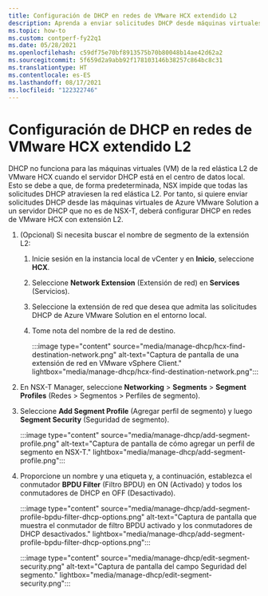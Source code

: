 ```yaml
---
title: Configuración de DHCP en redes de VMware HCX extendido L2
description: Aprenda a enviar solicitudes DHCP desde máquinas virtuales de Azure VMware Solution a un servidor DHCP que no es de NSX-T.
ms.topic: how-to
ms.custom: contperf-fy22q1
ms.date: 05/28/2021
ms.openlocfilehash: c59df75e70bf8913575b70b80048b14ae42d62a2
ms.sourcegitcommit: 5f659d2a9abb92f178103146b38257c864bc8c31
ms.translationtype: HT
ms.contentlocale: es-ES
ms.lasthandoff: 08/17/2021
ms.locfileid: "122322746"
---
```

# <a name="configure-dhcp-on-l2-stretched-vmware-hcx-networks"></a>Configuración de DHCP en redes de VMware HCX extendido L2

DHCP no funciona para las máquinas virtuales (VM) de la red elástica L2 de VMware HCX cuando el servidor DHCP está en el centro de datos local. Esto se debe a que, de forma predeterminada, NSX impide que todas las solicitudes DHCP atraviesen la red elástica L2. Por tanto, si quiere enviar solicitudes DHCP desde las máquinas virtuales de Azure VMware Solution a un servidor DHCP que no es de NSX-T, deberá configurar DHCP en redes de VMware HCX con extensión L2.

1. (Opcional) Si necesita buscar el nombre de segmento de la extensión L2:

   1. Inicie sesión en la instancia local de vCenter y en **Inicio**, seleccione **HCX**.

   1. Seleccione **Network Extension** (Extensión de red) en **Services** (Servicios).

   1. Seleccione la extensión de red que desea que admita las solicitudes DHCP de Azure VMware Solution en el entorno local.

   1. Tome nota del nombre de la red de destino.

      :::image type="content" source="media/manage-dhcp/hcx-find-destination-network.png" alt-text="Captura de pantalla de una extensión de red en VMware vSphere Client." lightbox="media/manage-dhcp/hcx-find-destination-network.png":::

1. En NSX-T Manager, seleccione **Networking** > **Segments** > **Segment Profiles** (Redes > Segmentos > Perfiles de segmento).

1. Seleccione **Add Segment Profile** (Agregar perfil de segmento) y luego **Segment Security** (Seguridad de segmento).

   :::image type="content" source="media/manage-dhcp/add-segment-profile.png" alt-text="Captura de pantalla de cómo agregar un perfil de segmento en NSX-T." lightbox="media/manage-dhcp/add-segment-profile.png":::

1. Proporcione un nombre y una etiqueta y, a continuación, establezca el conmutador **BPDU Filter** (Filtro BPDU) en ON (Activado) y todos los conmutadores de DHCP en OFF (Desactivado).

   :::image type="content" source="media/manage-dhcp/add-segment-profile-bpdu-filter-dhcp-options.png" alt-text="Captura de pantalla que muestra el conmutador de filtro BPDU activado y los conmutadores de DHCP desactivados." lightbox="media/manage-dhcp/add-segment-profile-bpdu-filter-dhcp-options.png":::
    
   :::image type="content" source="media/manage-dhcp/edit-segment-security.png" alt-text="Captura de pantalla del campo Seguridad del segmento." lightbox="media/manage-dhcp/edit-segment-security.png":::
